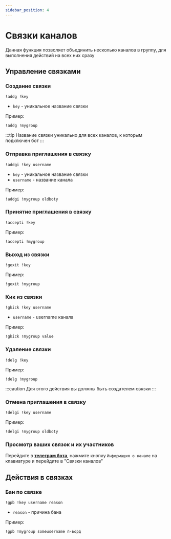 ```yaml
---
sidebar_position: 4
---
```


# Связки каналов

Данная функция позволяет объединить несколько каналов в группу, для выполнения действий на всех них сразу

## Управление связками

### Создание связки
`!addg !key`
- `key` - уникальное название связки

Пример:
```
!addg !mygroup
```

:::tip
Название связки уникально для всех каналов, к которым подключен бот
:::

### Отправка приглашения в связку
`!addgi !key username`
- `key` - уникальное название связки
- `username` - название канала

Пример:
```
!addgi !mygroup oldboty
```

### Принятие приглашения в связку
`!accepti !key`

Пример:
```
!accepti !mygroup
```

### Выход из связки
`!gexit !key`

Пример:
```
!gexit !mygroup
```

### Кик из связки
`!gkick !key username`
- `username` - username канала

Пример:
```
!gkick !mygroup value
```

### Удаление связки
`!delg !key`

Пример:
```
!delg !mygroup
```
:::caution
Для этого действия вы должны быть создателем связки
:::

### Отмена приглашения в связку
`!delgi !key username`

Пример:
```
!delgi !mygroup oldboty
```

### Просмотр ваших связок и их участников
Перейдите в **[телеграм бота](https://t.me/oldboty_tw_bot)**, нажмите кнопку `Информация о канале` на клавиатуре и перейдите в "Связки каналов"

## Действия в связках

### Бан по связке
`!gpb !key username reason`
- `reason` - причина бана

Пример:
```
!gpb !mygroup someusername п-ворд
```

